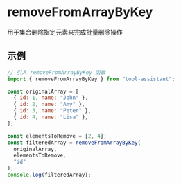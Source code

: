 # removeFromArrayByKey

用于集合删除指定元素来完成批量删除操作

## 示例

```javascript
// 引入 removeFromArrayByKey 函数
import { removeFromArrayByKey } from "tool-assistant";

const originalArray = [
  { id: 1, name: "John" },
  { id: 2, name: "Amy" },
  { id: 3, name: "Peter" },
  { id: 4, name: "Lisa" },
];

const elementsToRemove = [2, 4];
const filteredArray = removeFromArrayByKey(
  originalArray,
  elementsToRemove,
  "id"
);
console.log(filteredArray);
```
